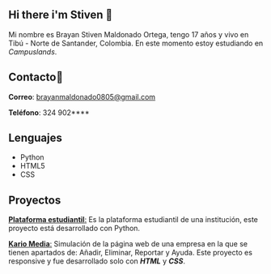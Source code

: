 ## Hi there i'm Stiven 👋
Mi nombre es Brayan Stiven Maldonado Ortega, tengo 17 años y vivo en Tibú - Norte de Santander, Colombia. En este momento estoy estudiando en *Campuslands*.

## Contacto📱

**Correo**: brayanmaldonado0805@gmail.com

**Teléfono**: 324 902****

## Lenguajes
- Python
- HTML5
- CSS

## Proyectos

[**Plataforma estudiantil**:](https://github.com/BrayanStivenMaldonado/Proyecto_Python_MaldonadoBrayanLizarazoMaria) Es la plataforma estudiantil de una institución, este proyecto está desarrollado con Python.

[**Kario Media**:](https://github.com/BrayanStivenMaldonado/PROYECTO-FILTRO_MALDONADOBRAYAN_ORTEGAFREILER) Simulación de la página web de una empresa en la que se tienen apartados de: Añadir, Eliminar, Reportar y Ayuda. Este proyecto es responsive y fue desarrollado solo con ***HTML*** y ***CSS***.
